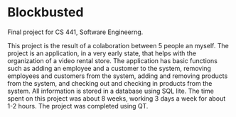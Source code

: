 # Blockbusted
Final project for CS 441, Software Engineerng.

This project is the result of a colaboration between 5 people an myself. 
The project is an application, in a very early state, that helps with 
the organization of a video rental store. The application has 
basic functions such as adding an employee and a customer to the system,
removing employees and customers from the system, adding and removing products from
the system, and checking out and checking in products from the system. All information
is stored in a database using SQL lite. The time spent on this project was about 8 weeks,
working 3 days a week for about 1-2 hours. The project was completed using QT.
